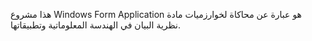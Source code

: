 هذا مشروع Windows Form Application هو عبارة عن محاكاة لخوارزميات مادة نظرية البيان في الهندسة المعلوماتية وتطبيقاتها.
